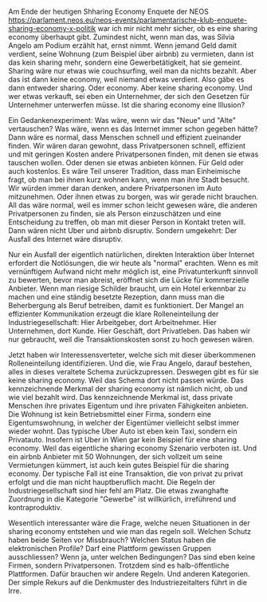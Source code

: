 Am Ende der heutigen Shharing Economy Enquete der NEOS <https://parlament.neos.eu/neos-events/parlamentarische-klub-enquete-sharing-economy-x-politik> war ich mir nicht mehr sicher, ob es eine sharing economy überhaupt gibt. Zumindest nicht, wenn man das, was Silvia Angelo am Podium erzählt hat, ernst nimmt. Wenn jemand Geld damit verdient, seine Wohnung (zum Beispiel über airbnb) zu vermieten, dann ist das kein sharing mehr, sondern eine Gewerbetätigkeit, hat sie gemeint. Sharing wäre nur etwas wie couchsurfing, weil man da nichts bezahlt. Aber das ist dann keine economy, weil niemand etwas verdient. Also gäbe es dann entweder sharing. Oder economy. Aber keine sharing economy. Und wer etwas verkauft, sei eben ein Unternehmer, der sich den Gesetzen für Unternehmer unterwerfen müsse. Ist die sharing economy eine Illusion?

Ein Gedankenexperiment: Was wäre, wenn wir das "Neue" und "Alte" vertauschen? Was wäre, wenn es das Internet immer schon gegeben hätte? Dann wäre es normal, dass Menschen schnell und effizient zueinander finden. Wir wären daran gewohnt, dass Privatpersonen schnell, effizient und mit geringen Kosten andere Privatpersonen finden, mit denen sie etwas tauschen wollen. Oder denen sie etwas anbieten können. Für Geld oder auch kostenlos. Es wäre Teil unserer Tradition, dass man Einheimische fragt, ob man bei ihnen kurz wohnen kann, wenn man ihre Stadt besucht. Wir würden immer daran denken, andere Privatpersonen im Auto mitzunehmen. Oder ihnen etwas zu borgen, was wir gerade nicht brauchen. All das wäre normal, weil es immer schon leicht gewesen wäre, die anderen Privatpersonen zu finden, sie als Person einzuschätzen und eine Entscheidung zu treffen, ob man mit dieser Person in Kontakt treten will. Dann wären nicht Uber und airbnb disruptiv. Sondern umgekehrt: Der Ausfall des Internet wäre disruptiv.

Nur ein Ausfall der eigentlich natürlichen, direkten Interaktion über Internet erfordert die Notlösungen, die wir heute als "normal" erachten. Wenn es mit vernünftigem Aufwand nicht mehr möglich ist, eine Privatunterkunft sinnvoll zu bewerten, bevor man abreist, eröffnet sich die Lücke für kommerzielle Anbieter. Wenn man riesige Schilder braucht, um ein Hotel erkennbar zu machen und eine ständig besetzte Rezeption, dann muss man die Beherbergung als Beruf betreiben, damit es funktioniert. Der Mangel an effizienter Kommunikation erzeugt die klare Rolleneinteilung der Industriegesellschaft: Hier Arbeitgeber, dort Arbeitnehmer. Hier Unternehmen, dort Kunde. Hier Geschäft, dort Privatleben. Das haben wir nur gebraucht, weil die Transaktionskosten sonst zu hoch gewesen wären.

Jetzt haben wir Interessensverteter, welche sich mit dieser überkommenen Rolleneinteilung identifizieren. Und die, wie Frau Angelo, darauf bestehen, alles in dieses veraltete Schema zurückzupressen. Deswegen gibt es für sie keine sharing economy. Weil das Schema dort nicht passen würde. Das kennzeichnende Merkmal der sharing economy ist nämlich nicht, ob und wie viel bezahlt wird. Das kennzeichnende Merkmal ist, dass private Menschen ihre privates Eigentum und ihre privaten Fähigkeiten anbieten. Die Wohnung ist kein Betriebsmittel einer Firma, sondern eine Eigentumswohnung, in welcher der Eigentümer vielleicht selbst immer wieder wohnt. Das typische Uber Auto ist eben kein Taxi, sondern ein Privatauto. Insofern ist Uber in Wien gar kein Beispiel für eine sharing economy. Weil das eigentliche sharing economy Szenario verboten ist. Und ein airbnb Anbieter mit 50 Wohnungen, der sich vollzeit um seine Vermietungen kümmert, ist auch kein gutes Beispiel für die sharing economy. Der typische Fall ist eine Transaktion, die von privat zu privat erfolgt und die man nicht hauptberuflich macht. Die Regeln der Industriegesellschaft sind hier fehl am Platz. Die etwas zwanghafte Zuordnung in die Kategorie "Gewerbe" ist willkürlich, irreführend und kontraproduktiv.

Wesentlich interessanter wäre die Frage, welche neuen Situationen in der sharing economy entstehen und wie man das regeln soll. Welchen Schutz haben beide Seiten vor Missbrauch? Welchen Status haben die elektronischen Profile? Darf eine Plattform gewissen Gruppen ausschliessen? Wenn ja, unter welchen Bedingungen? Das sind eben keine Firmen, sondern Privatpersonen. Trotzdem sind es halb-öffentliche Plattformen. Dafür brauchen wir andere Regeln. Und anderen Kategorien. Der simple Rekurs auf die Denkmuster des Industriezeitalters führt in die Irre.

